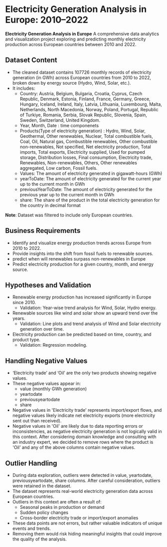 # Electricity Generation Analysis in Europe: 2010–2022

**Electricity Generation Analysis in Europe** A comprehensive data analytics and visualization project exploring and predicting monthly electricity production across European countries between 2010 and 2022.

## Dataset Content
* The cleaned dataset contains 107726 monthly records of electricity generation (in GWh) across European countries from 2010 to 2022, broken down by energy source (Hydro, Wind, Solar, etc.). 
* It includes:
    - Country: Austria, Belgium, Bulgaria, Croatia, Cyprus, Czech Republic, Denmark, Estonia, Finland, France, Germany, Greece, Hungary, Iceland, Ireland, Italy, Latvia, Lithuania, Luxembourg, Malta, Netherlands, North Macedonia, Norway, Poland, Portugal, Republic of Turkiye, Romania, Serbia, Slovak Republic, Slovenia, Spain, Sweden, Switzerland, United Kingdom.
    - Year, Month, Date : time componenets
    - Products(Type of electricity generation) : Hydro, Wind, Solar, Geothermal, Other renewables, Nuclear, Total combustible fuels, Coal, Oil, Natural gas, Combustible renewables, Other combustible non-renewables, Not specified, Net electricity production, Total imports, Total exports, Electricity supplied, Used for pumped storage, Distribution losses, Final consumption, Electricity trade, Renewables, Non-renewables, Others, Other renewables aggregated, Low carbon, Fossil fuels.
    - Values: The amount of electricity generated in gigawatt-hours (GWh)
    - yearToDate: The amount of electricity generated for the current year up to the current month in GWh
    - previousYearToDate: The amount of electricity generated for the previous year up to the current month in GWh
    - share: The share of the product in the total electricity generation for the country in decimal format

**Note**: Dataset was filtered to include only European countries.

## Business Requirements
- Identify and visualize energy production trends across Europe from 2010 to 2022.
- Provide insights into the shift from fossil fuels to renewable sources.
- predict when will renewables surpass non-renewables in Europe
- Predict electricity production for a given country, month, and energy source.

## Hypotheses and Validation
- Renewable energy production has increased significantly in Europe since 2010.
    - Validation: Year-wise trend analysis for Wind, Solar, Hydro energy.
- Renewable sources like wind and solar show an upward trend over the years.
    - Validation: Line plots and trend analysis of Wind and Solar electricity generation over time.
- Electricity production can be predicted based on time, country, and product type.
    - Validation: Regression modeling.

## Handling Negative Values
- ‘Electricity trade’ and ‘Oil’ are the only two products showing negative values.
- These negative values appear in:
    - value (monthly GWh generation)
    - yeartodate
    - previousyeartodate
    - share
- Negative values in 'Electricity trade' represents import/export flows, and negative values likely indicate net electricity exports (more electricity sent out than received).
- Negative values in 'Oil' are likely due to data reporting errors or inconsistencies, as negative electricity generation is not logically valid in this context. After considering domain knowledge and consulting with an industry expert, we decided to remove rows where the product is 'Oil' and any of the above columns contain negative values.

## Outlier Handling
- During data exploration, outliers were detected in value, yeartodate, previousyeartodate, share columns. After careful consideration, outliers were retained in the dataset.
- The dataset represents real-world electricity generation data across European countries.
- Outliers in this context are often a result of:
    - Seasonal peaks in production or demand
    - Sudden policy changes
    - Cross-border electricity trade or import/export anomalies
- These data points are not errors, but rather valuable indicators of unique events and trends.
- Removing them would risk hiding meaningful insights that could improve the quality of the analysis.




